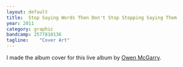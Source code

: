```yaml
---
layout: default
title:  Stop Saying Words Then Don't Stop Stopping Saying Them
year: 2011
category: graphic
bandcamp: 2577810136
tagline:    "Cover Art"
---
```

I made the album cover for this live album by [Owen McGarry](//owenmcgarry.org/).
